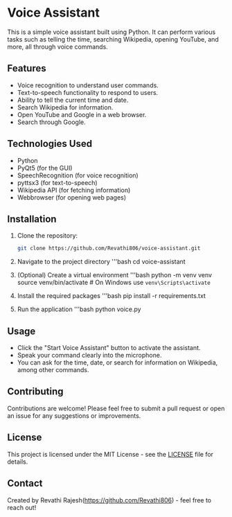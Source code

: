 # Voice Assistant
This is a simple voice assistant built using Python. It can perform various tasks such as telling the time, searching Wikipedia, opening YouTube, and more, all through voice commands.
## Features
- Voice recognition to understand user commands.
- Text-to-speech functionality to respond to users.
- Ability to tell the current time and date.
- Search Wikipedia for information.
- Open YouTube and Google in a web browser.
- Search through Google.

## Technologies Used
- Python
- PyQt5 (for the GUI)
- SpeechRecognition (for voice recognition)
- pyttsx3 (for text-to-speech)
- Wikipedia API (for fetching information)
- Webbrowser (for opening web pages)

## Installation

1. Clone the repository:
   ```bash
   git clone https://github.com/Revathi806/voice-assistant.git

2. Navigate to the project directory
   '''bash
   cd voice-assistant

4. (Optional) Create a virtual environment
   '''bash
   python -m venv venv
   source venv/bin/activate  # On Windows use `venv\Scripts\activate`

6. Install the required packages
   '''bash
   pip install -r requirements.txt

8. Run the application
   '''bash
   python voice.py

## Usage
- Click the "Start Voice Assistant" button to activate the assistant.
- Speak your command clearly into the microphone.
- You can ask for the time, date, or search for information on Wikipedia, among other commands.

## Contributing
Contributions are welcome! Please feel free to submit a pull request or open an issue for any suggestions or improvements.

## License
This project is licensed under the MIT License - see the [LICENSE](LICENSE) file for details.

## Contact
Created by Revathi Rajesh(https://github.com/Revathi806) - feel free to reach out!
